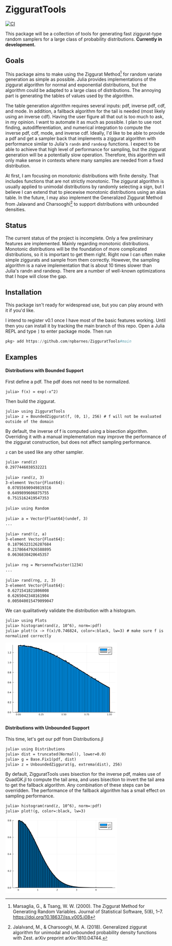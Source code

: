 # ZigguratTools
[![CI](https://github.com/npbarnes/ZigguratTools/actions/workflows/CI.yml/badge.svg)](https://github.com/npbarnes/ZigguratTools/actions/workflows/CI.yml)

This package will be a collection of tools for generating fast ziggurat-type random samplers for a large class of probability distributions. **Currently in development.**

## Goals

This package aims to make using the Ziggurat Method[^1] for random variate generation as simple as possible. Julia provides implementations of the ziggurat algorithm for normal and exponential distributions, but the algorithm could be adapted to a large class of distributions. The annoying part is generating the tables of values used by the algorithm. 

The table generation algorithm requires several inputs: pdf, inverse pdf, cdf, and mode. In addition, a fallback algorithm for the tail is needed (most likely using an inverse cdf). Having the user figure all that out is too much to ask, in my opinion. I want to automate it as much as possible. I plan to use root finding, autodifferentiation, and numerical integration to compute the inverse pdf, cdf, mode, and inverse cdf. Ideally, I'd like to be able to provide a pdf and get a sampler back that implements a ziggurat algorithm with performance similar to Julia's `randn` and `randexp` functions.  I expect to be able to achieve that high level of performance for sampling, but the ziggurat generation will be a potentially slow operation. Therefore, this algorithm will only make sense in contexts where many samples are needed from a fixed distribution.

At first, I am focusing on monotonic distributions with finite density. That includes functions that are not strictly monotonic. The ziggurat algorithm is usually applied to unimodal distributions by randomly selecting a sign, but I believe I can extend that to piecewise monotonic distributions using an alias table. In the future, I may also implement the Generalized Ziggurat Method from Jalavand and Charsooghi[^2] to support distributions with unbounded densities.

## Status
The current status of the project is incomplete. Only a few preliminary features are implemented. Mainly regarding monotonic distributions. Monotonic distributions will be the foundation of more complicated distributions, so it is important to get them right. Right now I can often make simple ziggurats and sample from them correctly. However, the sampling algorithm is a naive implementation that is about 10 times slower than Julia's randn and randexp. There are a number of well-known optimizations that I hope will close the gap.

## Installation
This package isn't ready for widespread use, but you can play around with it if you'd like.

I intend to register v0.1 once I have most of the basic features working. Until then you can install it by tracking the main branch of this repo. Open a Julia REPL and type `]` to enter package mode. Then run
```julia
pkg> add https://github.com/npbarnes/ZigguratTools#main
```

## Examples
#### Distributions with Bounded Support
First define a pdf. The pdf does not need to be normalized.
```julia-repl
julia> f(x) = exp(-x^2)
```
Then build the ziggurat.
```julia-repl
julia> using ZigguratTools
julia> z = BoundedZiggurat(f, (0, 1), 256) # f will not be evaluated outside of the domain
```
By default, the inverse of f is computed using a bisection algorithm. Overriding it with a manual implementation may improve the performance of the ziggurat construction, but does not affect sampling performance.

`z` can be used like any other sampler.
```julia-repl
julia> rand(z)
0.2977446038532221

julia> rand(z, 3)
3-element Vector{Float64}:
 0.07855690949819316      
 0.6499899606875755       
 0.7515162419547353       

julia> using Random

julia> a = Vector{Float64}(undef, 3)
...

julia> rand!(z, a)
3-element Vector{Float64}:
 0.18796323126287684
 0.21786647926588895
 0.0636838420645357

julia> rng = MersenneTwister(1234)
...

julia> rand(rng, z, 3)
3-element Vector{Float64}:
 0.6271541821806008
 0.6265042348161904
 0.005040015479099047
```

We can qualitatively validate the distribution with a histogram.
```julia-repl
julia> using Plots
julia> histogram(rand(z, 10^6), norm=:pdf)
julia> plot!(x -> f(x)/0.746824, color=:black, lw=3) # make sure f is normalized correctly
```
<img src="/assets/BoundedMonotonicZiggurat_Histogram.svg" width=350/>

#### Distributions with Unbounded Support
This time, let's get our pdf from Distributions.jl
```julia-repl
julia> using Distributions
julia> dist = truncated(Normal(), lower=0.0)
julia> g = Base.Fix1(pdf, dist)
julia> z = UnboundedZiggurat(g, extrema(dist), 256)
```
By default, ZigguratTools uses bisection for the inverse pdf, makes use of QuadGK.jl to compute the tail area, and uses bisection to invert the tail area to get the fallback algorithm. Any combination of these steps can be overridden. The performance of the fallback algorithm has a small effect on sampling performance.

```julia-repl
julia> histogram(rand(z, 10^6), norm=:pdf)
julia> plot!(g, color=:black, lw=3)
```
<img src="/assets/UnboundedMonotonicZiggurat_Histogram.svg" width=350/>

[^1]: Marsaglia, G., & Tsang, W. W. (2000). The Ziggurat Method for Generating Random Variables. Journal of Statistical Software, 5(8), 1–7. https://doi.org/10.18637/jss.v005.i08
[^2]: Jalalvand, M., & Charsooghi, M. A. (2018). Generalized ziggurat algorithm for unimodal and unbounded probability density functions with Zest. arXiv preprint arXiv:1810.04744.
